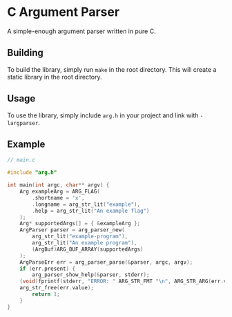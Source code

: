 # C Argument Parser

A simple-enough argument parser written in pure C.

## Building

To build the library, simply run `make` in the root directory. This will
create a static library in the root directory.

## Usage

To use the library, simply include `arg.h` in your project and link with
`-largparser`.

## Example

```c
// main.c

#include "arg.h"

int main(int argc, char** argv) {
    Arg exampleArg = ARG_FLAG(
        .shortname = 'x',
        .longname = arg_str_lit("example"),
        .help = arg_str_lit("An example flag")
    );
    Arg* supportedArgs[] = { &exampleArg };
    ArgParser parser = arg_parser_new(
        arg_str_lit("example-program"),
        arg_str_lit("An example program"),
        (ArgBuf)ARG_BUF_ARRAY(supportedArgs)
    );
    ArgParseErr err = arg_parser_parse(&parser, argc, argv);
    if (err.present) {
        arg_parser_show_help(&parser, stderr);
	(void)fprintf(stderr, "ERROR: " ARG_STR_FMT "\n", ARG_STR_ARG(err.value));
	arg_str_free(err.value);
        return 1;
    }
}

```
